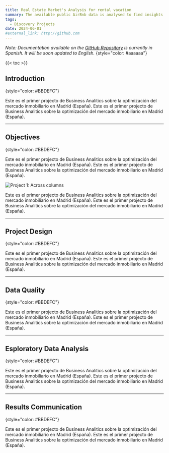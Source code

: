 ```yaml
---
title: Real Estate Market's Analysis for rental vacation
summary: The available public AirBnb data is analysed to find insights that can help to understand the characteristics of the vacation rental market in Madrid (Spain) and guide the team’s research work in terms of rental prices, occupancy levels and purchase prices.
tags: 
  - Discovery Projects
date: 2024-06-01
#external_link: http://github.com
---
```


*Note: Documentation available on the [GitHub Repository](https://github.com/pabloelt) is currently in Spanish. It will be soon updated to English.*
{style="color: #aaaaaa"}

{{< toc >}}

## Introduction
{style="color: #BBDEFC"}

Este es el primer projecto de Business Analitics sobre la optimización del mercado inmobiliario en Madrid (España).
Este es el primer projecto de Business Analitics sobre la optimización del mercado inmobiliario en Madrid (España).

---

## Objectives
{style="color: #BBDEFC"}

Este es el primer projecto de Business Analitics sobre la optimización del mercado inmobiliario en Madrid (España).
Este es el primer projecto de Business Analitics sobre la optimización del mercado inmobiliario en Madrid (España).

![Project 1: Across columns](/project1/avatar.jpg)

Este es el primer projecto de Business Analitics sobre la optimización del mercado inmobiliario en Madrid (España).
Este es el primer projecto de Business Analitics sobre la optimización del mercado inmobiliario en Madrid (España).

---

## Project Design
{style="color: #BBDEFC"}

Este es el primer projecto de Business Analitics sobre la optimización del mercado inmobiliario en Madrid (España).
Este es el primer projecto de Business Analitics sobre la optimización del mercado inmobiliario en Madrid (España).

---

## Data Quality
{style="color: #BBDEFC"}

Este es el primer projecto de Business Analitics sobre la optimización del mercado inmobiliario en Madrid (España).
Este es el primer projecto de Business Analitics sobre la optimización del mercado inmobiliario en Madrid (España).

---

## Esploratory Data Analysis
{style="color: #BBDEFC"}

Este es el primer projecto de Business Analitics sobre la optimización del mercado inmobiliario en Madrid (España).
Este es el primer projecto de Business Analitics sobre la optimización del mercado inmobiliario en Madrid (España).

---

## Results Communication
{style="color: #BBDEFC"}

Este es el primer projecto de Business Analitics sobre la optimización del mercado inmobiliario en Madrid (España).
Este es el primer projecto de Business Analitics sobre la optimización del mercado inmobiliario en Madrid (España).



